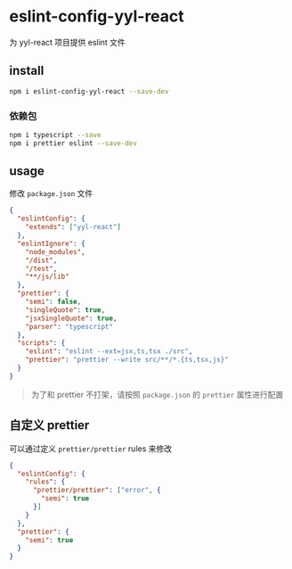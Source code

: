 # eslint-config-yyl-react
为 yyl-react 项目提供 eslint 文件

## install
```bash
npm i eslint-config-yyl-react --save-dev
```

### 依赖包
```bash
npm i typescript --save
npm i prettier eslint --save-dev
```

## usage
修改 `package.json` 文件
```json
{
  "eslintConfig": {
    "extends": ["yyl-react"]
  },
  "eslintIgnore": {
    "node_modules",
    "/dist",
    "/test",
    "**/js/lib"
  },
  "prettier": {
    "semi": false,
    "singleQuote": true,
    "jsxSingleQuote": true,
    "parser": "typescript"
  },
  "scripts": {
    "eslint": "eslint --ext=jsx,ts,tsx ./src",
    "prettier": "prettier --write src/**/*.{ts,tsx,js}"
  }
}
```
> 为了和 prettier 不打架，请按照 `package.json` 的 `prettier` 属性进行配置

## 自定义 prettier
可以通过定义 `prettier/prettier` rules 来修改
```json
{
  "eslintConfig": {
    "rules": {
      "prettier/prettier": ["error", {
        "semi": true
      }]
    }
  },
  "prettier": {
    "semi": true
  }
}
```